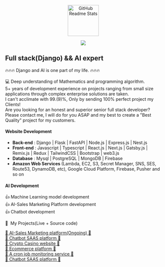 <p align="center">
    <img width="100px" src="https://res.cloudinary.com/anuraghazra/image/upload/v1594908242/logo_ccswme.svg" align="center" alt="GitHub Readme Stats" />
</p>
<p align="center">
    <img src="https://github-profile-trophy.vercel.app/?username=BTC415&row=3&column=7&theme=gruvbox&margin-w=15&margin-h=15" />
</p>

## Full stack(Django) && AI expert

🔥🔥🔥 Django and AI is one part of my life. 🔥🔥🔥 <br><br>
💻 Deep understanding of Mathematics and programming algorithm.<br>
5+ years of development experience on projects ranging from small size applications through complex enterprise solutions are taken.<br>
I can't acclimate with 99.(9)%, Only by sending 100% perfect project my Clients!<br>
Are you looking for an honest and superior senior full stack developer?<br>
Please contact me, I will do for you ASAP and my best to create a "Best Quality" project for my customers.
</p>


#### Website Development
- <b>Back-end</b> : Django | Flask | FastAPI | Node.js | Express.js | Nest.js
- <b>Front-end</b> : Javascript | Typescript | React.js | Next.js | Gatsby.js | Remix.js | Redux | TailwindCSS | Bootstrap | web3.js 
- <b>Database</b> : Mysql | PostgreSQL | MongoDB | Firebase
- <b>Amazon Web Services </b> (Lambda, EC2, S3, Secret Manager, SNS, SES, Route53, DynamoDB, etc), Google Cloud Platform, Firebase, Pusher and so on
#### AI Development

👍 Machine Learning model development <br>
👍 AI-Sales Marketing Platform development<br>
👍 Chatbot development<br>




<p>
🔱 &nbsp;My Projects(Live + Source code) &nbsp;
</p>

<div>

 <a href="#">🌟 AI-Sales Marketing platform(Ongoing) 🌟</a><br> 
 <a href="https://presbot.com">🌟 Chatbot SAAS platform 🌟</a><br> 
 <a href="https://kira222.com">🌟 Crypto Casino website 🌟</a> <br>
 <a href="https://saleor.io">🌟 Ecommerce platform 🌟</a><br>
 <a href="https://healthchecks.io">🌟 A cron job monitoring service 🌟</a><br>
 <a href="https://presbot.com">🌟 Chatbot SAAS platform 🌟</a><br>

 

</div>
